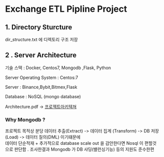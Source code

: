 
# Exchange ETL Pipline Project  





## 1. Directory Sturcture 
dir_structure.txt 에 디렉토리 구조 저장







## 2 . Server Architecture 

기술 스택 : Docker, Centos7, Mongodb ,Flask, Python 

Server Operating System : Centos:7 

Server : Binance,Bybit,Bitmex,Flask  

Database : NoSQL (mongo database) 

Architecture.pdf -> [프로젝트아키텍쳐](https://github.com/wjs2063/Crypto_ETL/blob/main/%ED%94%84%EB%A1%9C%EC%A0%9D%ED%8A%B8%20%EC%95%84%ED%82%A4%ED%85%8D%EC%B3%90.pdf)


### Why Mongodb ?

프로젝트 목적상 분당 데이터 추출(Extract) -> 데이터 집계 (Transform)  -> DB 저장 (Load) -> 데이터 질의(DML) 이기떄문에     
데이터 단순적재 + 추가적으로 database scale out 을 감안한다면 Nosql 이 편할것으로 판단함 .  조사한결과 Mongodb 가 DB 샤딩(밸런싱기능) 등의 지원도 준수한편      



